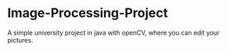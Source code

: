 # Image-Processing-Project
A simple university project in java with openCV, where you can edit your pictures.
